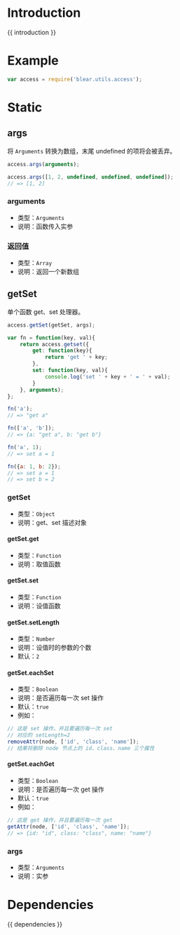 # Introduction
{{ introduction }}


# Example
```js
var access = require('blear.utils.access');
```


# Static
## args
将 `Arguments` 转换为数组，末尾 undefined 的项将会被丢弃。
```js
access.args(arguments);

access.args([1, 2, undefined, undefined, undefined]);
// => [1, 2]
```

### arguments
- 类型：`Arguments`
- 说明：函数传入实参

### 返回值
- 类型：`Array`
- 说明：返回一个新数组



## getSet
单个函数 get、set 处理器。

```js
access.getSet(getSet, args);

var fn = function(key, val){
    return access.getset({
        get: function(key){
            return 'get ' + key;
        },
        set: function(key, val){
            console.log('set ' + key + ' = ' + val);
        }
    }, arguments);
};

fn('a');
// => "get a"

fn(['a', 'b']);
// => {a: "get a", b: "get b"}

fn('a', 1);
// => set a = 1

fn({a: 1, b: 2});
// => set a = 1
// => set b = 2
```

### getSet
- 类型：`Object`
- 说明：get、set 描述对象

#### getSet.get
- 类型：`Function`
- 说明：取值函数

#### getSet.set
- 类型：`Function`
- 说明：设值函数

#### getSet.setLength
- 类型：`Number`
- 说明：设值时的参数的个数
- 默认：`2`

#### getSet.eachSet
- 类型：`Boolean`
- 说明：是否遍历每一次 set 操作
- 默认：`true`
- 例如：
```js
// 这是 set 操作，并且要遍历每一次 set
// 对应的 setLength=2
removeAttr(node, ['id', 'class', 'name']);
// 结果将删除 node 节点上的 id、class、name 三个属性
```

#### getSet.eachGet
- 类型：`Boolean`
- 说明：是否遍历每一次 get 操作
- 默认：`true`
- 例如：
```js
// 这是 get 操作，并且要遍历每一次 get
getAttr(node, ['id', 'class', 'name']);
// => {id: "id", class: "class", name: "name"}
```


### args
- 类型：`Arguments`
- 说明：实参




# Dependencies
{{ dependencies }}



